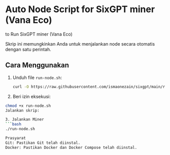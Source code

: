 # Auto Node Script for SixGPT miner (Vana Eco)
to Run SixGPT miner (Vana Eco)

Skrip ini memungkinkan Anda untuk menjalankan node secara otomatis dengan satu perintah. 

## Cara Menggunakan

1. Unduh file `run-node.sh`:

   ```bash
   curl -O https://raw.githubusercontent.com/ismaonezain/sixgpt/main/run-node.sh

2. Beri izin eksekusi:

```bash
chmod +x run-node.sh
Jalankan skrip:

3. Jalankan Miner
```bash
./run-node.sh

Prasyarat
Git: Pastikan Git telah diinstal.
Docker: Pastikan Docker dan Docker Compose telah diinstal.

